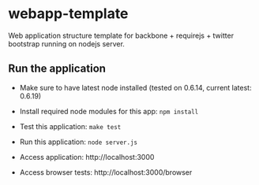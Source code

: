# webapp-template

Web application structure template for backbone + requirejs + twitter bootstrap running on nodejs server.

## Run the application

+ Make sure to have latest node installed (tested on 0.6.14, current latest: 0.6.19)

+ Install required node modules for this app: ```npm install```

+ Test this application: ```make test```

+ Run this application: ```node server.js```

+ Access application: http://localhost:3000

+ Access browser tests: http://localhost:3000/browser